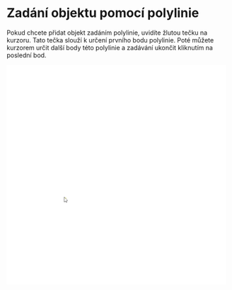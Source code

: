 # Zadání objektu pomocí polylinie

Pokud chcete přidat objekt zadáním polylinie, uvidíte žlutou tečku na kurzoru. Tato tečka slouží k určení prvního bodu polylinie. Poté můžete kurzorem určit další body této polylinie a zadávání ukončit kliknutím na poslední bod.

![How to insert polyline?](img/insertPolyline.gif)